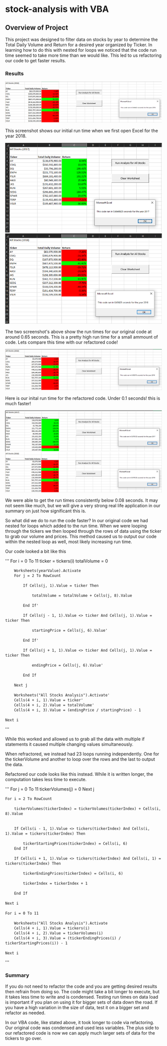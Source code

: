 # stock-analysis with VBA

## Overview of Project
This project was designed to filter data on stocks by year to determine the Total Daily Volume and Return for a desired year organized by Ticker.
In learning how to do this with nested for loops we noticed that the code run time seemed to take more time than we would like.
This led to us refactoring our code to get faster results.

### Results
![alt text](https://github.com/HotMochaNoWhip/stock-analysis/blob/main/Resources/Boot_run.png)

This screenshot shows our initial run time when we first open Excel for the year 2018.

![alt text](https://github.com/HotMochaNoWhip/stock-analysis/blob/main/Resources/startcode_2017.png)
![alt text](https://github.com/HotMochaNoWhip/stock-analysis/blob/main/Resources/startcode_2018.png)

The two screenshot's above show the run times for our original code at around 0.65 seconds. This is a pretty high run time for a small ammount of code.
Lets compare this time with our refactored code!

![alt text](https://github.com/HotMochaNoWhip/stock-analysis/blob/main/Resources/Refactor_Boot_run.png)

Here is our inital run time for the refactored code. Under 0.1 seconds! this is much faster!

![alt text](https://github.com/HotMochaNoWhip/stock-analysis/blob/main/Resources/Refactor_2017.png)
![alt text](https://github.com/HotMochaNoWhip/stock-analysis/blob/main/Resources/Refactor_2018.png)

We were able to get the run times consistently below 0.08 seconds. It may not seem like much, but we will give a very strong real life application in our summary on just how significant this is.

So what did we do to run the code faster? In our original code we had nested for loops which added to the run time.
When we were looping through the tickers we then looped through the rows of data using the ticker to grab our volume and prices.
This method caused us to output our code within the nested loop as well, most likely increasing run time.

Our code looked a bit like this

'''
	   For i = 0 To 11
        ticker = tickers(i)
        totalVolume = 0
        
        Worksheets(yearValue).Activate
        For j = 2 To RowCount
            
            If Cells(j, 1).Value = ticker Then
            
                totalVolume = totalVolume + Cells(j, 8).Value
            
            End If'
            
            If Cells(j - 1, 1).Value <> ticker And Cells(j, 1).Value = ticker Then
                
                startingPrice = Cells(j, 6).Value'
            
            End If'
            
            If Cells(j + 1, 1).Value <> ticker And Cells(j, 1).Value = ticker Then
                
                endingPrice = Cells(j, 6).Value'
                
            End If
            
        Next j
        
        Worksheets("All Stocks Analysis").Activate'
        Cells(4 + i, 1).Value = ticker'
        Cells(4 + i, 2).Value = totalVolume'
        Cells(4 + i, 3).Value = (endingPrice / startingPrice) - 1
        
    Next i
'''

While this worked and allowed us to grab all the data with multiple if statements it caused multiple changing values simultaneously.

When refractored, we instead had 23 loops running independently. One for the tickerVolume and another to loop over the rows and the last to output the data.

Refactored our code looks like this instead. While it is written longer, the computation takes less time to execute.

'''
   	For j = 0 To 11
        tickerVolumes(j) = 0
    Next j
        
    For i = 2 To RowCount
    
        tickerVolumes(tickerIndex) = tickerVolumes(tickerIndex) + Cells(i, 8).Value
        
        
        If Cells(i - 1, 1).Value <> tickers(tickerIndex) And Cells(i, 1).Value = tickers(tickerIndex) Then
        
            tickerStartingPrices(tickerIndex) = Cells(i, 6)
        End If
            
        If Cells(i + 1, 1).Value <> tickers(tickerIndex) And Cells(i, 1) = tickers(tickerIndex) Then
        
            tickerEndingPrices(tickerIndex) = Cells(i, 6)
           
            tickerIndex = tickerIndex + 1
            
        End If
    
    Next i
    
    For i = 0 To 11
        
        Worksheets("All Stocks Analysis").Activate
        Cells(4 + i, 1).Value = tickers(i)
        Cells(4 + i, 2).Value = tickerVolumes(i)
        Cells(4 + i, 3).Value = (tickerEndingPrices(i) / tickerStartingPrices(i)) - 1
        
    Next i
'''

### Summary

If you do not need to refactor the code and you are getting desired results then refrain from doing so.
The code might take a bit longer to execute, but it takes less time to write and is condensed.
Testing run times on data load is important if you plan on using it for bigger sets of data down the road.
If you have a high variation in the size of data, test it on a bigger set and refactor as needed.   

In our VBA code, like stated above, it took longer to code via refactoring.
Our original code was condensed and used less variables.
The plus side to our refactored code is now we can apply much larger sets of data for the tickers to go over. 
